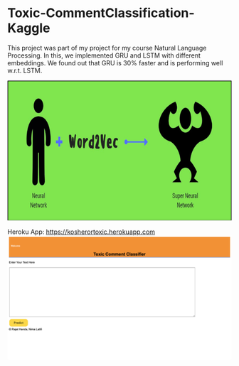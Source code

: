 # Toxic-CommentClassification-Kaggle

This project was part of my project for my course Natural Language Processing. In this, we implemented GRU and LSTM with different embeddings. We found out that GRU is 30% faster and is performing well w.r.t. LSTM.


![Screenshot](Screenshot1.png)

Heroku App: https://kosherortoxic.herokuapp.com
![Screenshot](Screenshot.png)
